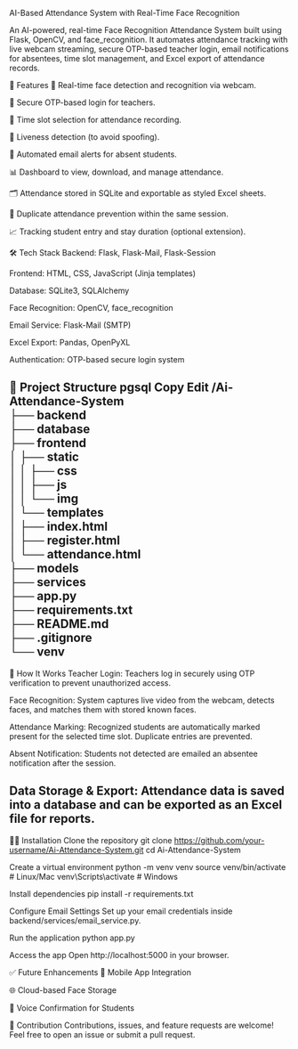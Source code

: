 AI-Based Attendance System with Real-Time Face Recognition

An AI-powered, real-time Face Recognition Attendance System built using Flask, OpenCV, and face_recognition.
It automates attendance tracking with live webcam streaming, secure OTP-based teacher login, email notifications for absentees, time slot management, and Excel export of attendance records.

🚀 Features
🎥 Real-time face detection and recognition via webcam.

🔐 Secure OTP-based login for teachers.

📅 Time slot selection for attendance recording.

🧠 Liveness detection (to avoid spoofing).

📧 Automated email alerts for absent students.

📊 Dashboard to view, download, and manage attendance.

🗂️ Attendance stored in SQLite and exportable as styled Excel sheets.

🔄 Duplicate attendance prevention within the same session.

📈 Tracking student entry and stay duration (optional extension).

🛠️ Tech Stack
Backend: Flask, Flask-Mail, Flask-Session

Frontend: HTML, CSS, JavaScript (Jinja templates)

Database: SQLite3, SQLAlchemy

Face Recognition: OpenCV, face_recognition

Email Service: Flask-Mail (SMTP)

Excel Export: Pandas, OpenPyXL

Authentication: OTP-based secure login system

📂 Project Structure
pgsql
Copy
Edit
/Ai-Attendance-System  
 ├── backend  
 ├── database  
 ├── frontend  
 │    ├── static  
 │    │    ├── css  
 │    │    ├── js  
 │    │    └── img  
 │    └── templates  
 │         ├── index.html  
 │         ├── register.html  
 │         └── attendance.html  
 ├── models  
 ├── services  
 ├── app.py  
 ├── requirements.txt  
 ├── README.md  
 ├── .gitignore  
 └── venv  
 ------------------------------------------------------------------------------------------------------------------------------------------------------
📸 How It Works
Teacher Login:
Teachers log in securely using OTP verification to prevent unauthorized access.

Face Recognition:
System captures live video from the webcam, detects faces, and matches them with stored known faces.

Attendance Marking:
Recognized students are automatically marked present for the selected time slot. Duplicate entries are prevented.

Absent Notification:
Students not detected are emailed an absentee notification after the session.

Data Storage & Export:
Attendance data is saved into a database and can be exported as an Excel file for reports.
-------------------------------------------------------------------------------------------------------------------------------------------------------
🧑‍💻 Installation
Clone the repository
  git clone https://github.com/your-username/Ai-Attendance-System.git
  cd Ai-Attendance-System

Create a virtual environment
  python -m venv venv
  source venv/bin/activate  # Linux/Mac
  venv\Scripts\activate     # Windows
  
Install dependencies
  pip install -r requirements.txt
  
Configure Email Settings
  Set up your email credentials inside backend/services/email_service.py.

Run the application
  python app.py
  
Access the app
  Open http://localhost:5000 in your browser.

✅ Future Enhancements
📱 Mobile App Integration

🌐 Cloud-based Face Storage

📢 Voice Confirmation for Students


🤝 Contribution
Contributions, issues, and feature requests are welcome!
Feel free to open an issue or submit a pull request.

